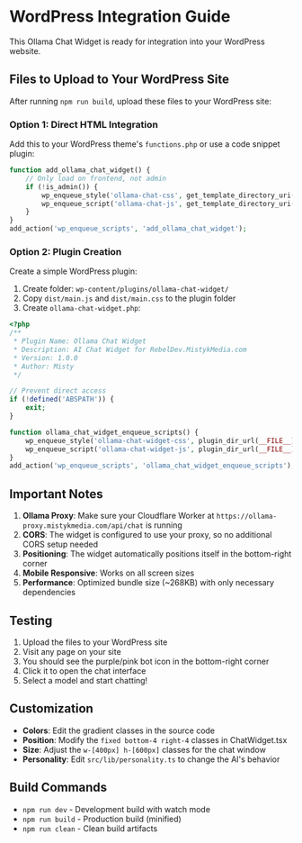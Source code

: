 # WordPress Integration Guide

This Ollama Chat Widget is ready for integration into your WordPress website.

## Files to Upload to Your WordPress Site

After running `npm run build`, upload these files to your WordPress site:

### Option 1: Direct HTML Integration
Add this to your WordPress theme's `functions.php` or use a code snippet plugin:

```php
function add_ollama_chat_widget() {
    // Only load on frontend, not admin
    if (!is_admin()) {
        wp_enqueue_style('ollama-chat-css', get_template_directory_uri() . '/assets/ollama/main.css', array(), '1.0.0');
        wp_enqueue_script('ollama-chat-js', get_template_directory_uri() . '/assets/ollama/main.js', array(), '1.0.0', true);
    }
}
add_action('wp_enqueue_scripts', 'add_ollama_chat_widget');
```

### Option 2: Plugin Creation
Create a simple WordPress plugin:

1. Create folder: `wp-content/plugins/ollama-chat-widget/`
2. Copy `dist/main.js` and `dist/main.css` to the plugin folder
3. Create `ollama-chat-widget.php`:

```php
<?php
/**
 * Plugin Name: Ollama Chat Widget
 * Description: AI Chat Widget for RebelDev.MistykMedia.com
 * Version: 1.0.0
 * Author: Misty
 */

// Prevent direct access
if (!defined('ABSPATH')) {
    exit;
}

function ollama_chat_widget_enqueue_scripts() {
    wp_enqueue_style('ollama-chat-widget-css', plugin_dir_url(__FILE__) . 'main.css', array(), '1.0.0');
    wp_enqueue_script('ollama-chat-widget-js', plugin_dir_url(__FILE__) . 'main.js', array(), '1.0.0', true);
}
add_action('wp_enqueue_scripts', 'ollama_chat_widget_enqueue_scripts');
```

## Important Notes

1. **Ollama Proxy**: Make sure your Cloudflare Worker at `https://ollama-proxy.mistykmedia.com/api/chat` is running
2. **CORS**: The widget is configured to use your proxy, so no additional CORS setup needed
3. **Positioning**: The widget automatically positions itself in the bottom-right corner
4. **Mobile Responsive**: Works on all screen sizes
5. **Performance**: Optimized bundle size (~268KB) with only necessary dependencies

## Testing

1. Upload the files to your WordPress site
2. Visit any page on your site
3. You should see the purple/pink bot icon in the bottom-right corner
4. Click it to open the chat interface
5. Select a model and start chatting!

## Customization

- **Colors**: Edit the gradient classes in the source code
- **Position**: Modify the `fixed bottom-4 right-4` classes in ChatWidget.tsx
- **Size**: Adjust the `w-[400px] h-[600px]` classes for the chat window
- **Personality**: Edit `src/lib/personality.ts` to change the AI's behavior

## Build Commands

- `npm run dev` - Development build with watch mode
- `npm run build` - Production build (minified)
- `npm run clean` - Clean build artifacts
